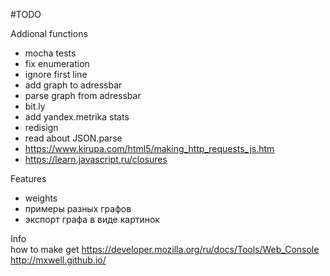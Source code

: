 #TODO

Addional functions
* mocha tests
* fix enumeration
* ignore first line
* add graph to adressbar
* parse graph from adressbar 
* bit.ly
* add yandex.metrika stats
* redisign 
* read about JSON.parse
* https://www.kirupa.com/html5/making_http_requests_js.htm
* https://learn.javascript.ru/closures
 
Features

* weights
* примеры разных графов
* экспорт графа в виде картинок

Info <br>
how to make get 
https://developer.mozilla.org/ru/docs/Tools/Web_Console
http://mxwell.github.io/












